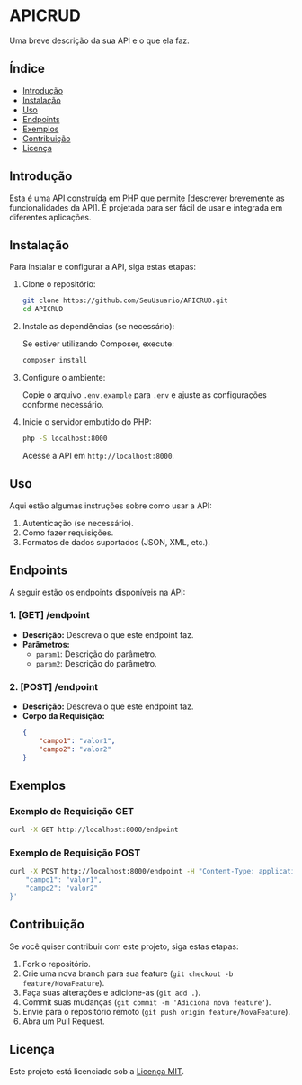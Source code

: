 # APICRUD

Uma breve descrição da sua API e o que ela faz.

## Índice

- [Introdução](#introdução)
- [Instalação](#instalação)
- [Uso](#uso)
- [Endpoints](#endpoints)
- [Exemplos](#exemplos)
- [Contribuição](#contribuição)
- [Licença](#licença)

## Introdução

Esta é uma API construída em PHP que permite [descrever brevemente as funcionalidades da API]. É projetada para ser fácil de usar e integrada em diferentes aplicações.

## Instalação

Para instalar e configurar a API, siga estas etapas:

1. Clone o repositório:

   ```bash
   git clone https://github.com/SeuUsuario/APICRUD.git
   cd APICRUD
   ```

2. Instale as dependências (se necessário):

   Se estiver utilizando Composer, execute:

   ```bash
   composer install
   ```

3. Configure o ambiente:

   Copie o arquivo `.env.example` para `.env` e ajuste as configurações conforme necessário.

4. Inicie o servidor embutido do PHP:

   ```bash
   php -S localhost:8000
   ```

   Acesse a API em `http://localhost:8000`.

## Uso

Aqui estão algumas instruções sobre como usar a API:

1. Autenticação (se necessário).
2. Como fazer requisições.
3. Formatos de dados suportados (JSON, XML, etc.).

## Endpoints

A seguir estão os endpoints disponíveis na API:

### 1. [GET] /endpoint

- **Descrição:** Descreva o que este endpoint faz.
- **Parâmetros:**
  - `param1`: Descrição do parâmetro.
  - `param2`: Descrição do parâmetro.

### 2. [POST] /endpoint

- **Descrição:** Descreva o que este endpoint faz.
- **Corpo da Requisição:**
  ```json
  {
      "campo1": "valor1",
      "campo2": "valor2"
  }
  ```

## Exemplos

### Exemplo de Requisição GET

```bash
curl -X GET http://localhost:8000/endpoint
```

### Exemplo de Requisição POST

```bash
curl -X POST http://localhost:8000/endpoint -H "Content-Type: application/json" -d '{
    "campo1": "valor1",
    "campo2": "valor2"
}'
```

## Contribuição

Se você quiser contribuir com este projeto, siga estas etapas:

1. Fork o repositório.
2. Crie uma nova branch para sua feature (`git checkout -b feature/NovaFeature`).
3. Faça suas alterações e adicione-as (`git add .`).
4. Commit suas mudanças (`git commit -m 'Adiciona nova feature'`).
5. Envie para o repositório remoto (`git push origin feature/NovaFeature`).
6. Abra um Pull Request.

## Licença

Este projeto está licenciado sob a [Licença MIT](LICENSE).

